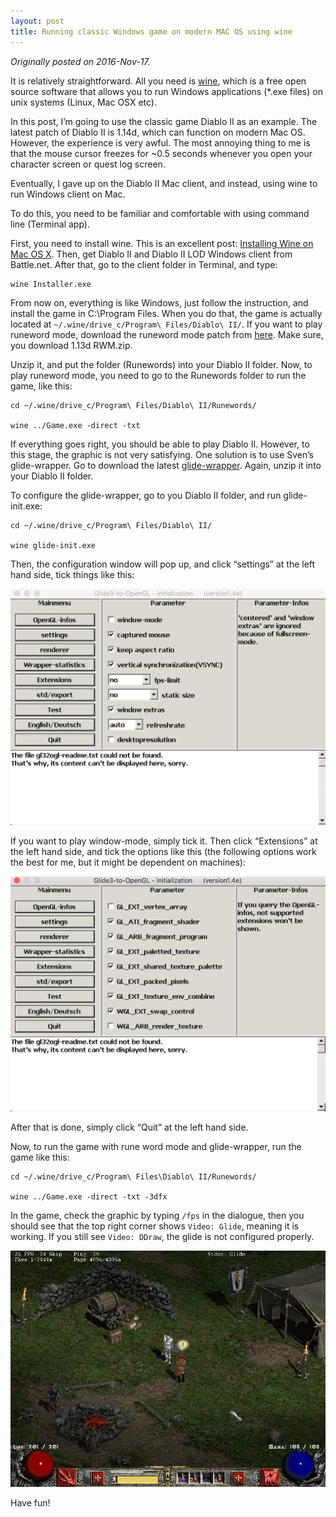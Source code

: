 ```yaml
---
layout: post
title: Running classic Windows game on modern MAC OS using wine
---
```


_Originally posted on 2016-Nov-17._

It is relatively straightforward. All you need is [wine](https://www.winehq.org/), which is a free open source software that allows you to run Windows applications (*.exe files) on unix systems (Linux, Mac OSX etc).

In this post, I’m going to use the classic game Diablo II as an example. The latest patch of Diablo II is 1.14d, which can function on modern Mac OS. However, the experience is very awful. The most annoying thing to me is that the mouse cursor freezes for ~0.5 seconds whenever you open your character screen or quest log screen.

Eventually, I gave up on the Diablo II Mac client, and instead, using wine to run Windows client on Mac.

To do this, you need to be familiar and comfortable with using command line (Terminal app).

First, you need to install wine. This is an excellent post: [Installing Wine on Mac OS X](https://www.davidbaumgold.com/tutorials/wine-mac/). Then, get Diablo II and Diablo II LOD Windows client from Battle.net. After that, go to the client folder in Terminal, and type:

```
wine Installer.exe
```

From now on, everything is like Windows, just follow the instruction, and install the game in C:\Program Files. When you do that, the game is actually located at `~/.wine/drive_c/Program\ Files/Diablo\ II/`. If you want to play runeword mode, download the runeword mode patch from [here](http://www.chrisclarke.co.uk/D2stuff/PDFs/Mac%20Files/). Make sure, you download 1.13d RWM.zip.

Unzip it, and put the folder (Runewords) into your Diablo II folder. Now, to play runeword mode, you need to go to the Runewords folder to run the game, like this:

```
cd ~/.wine/drive_c/Program\ Files/Diablo\ II/Runewords/
 
wine ../Game.exe -direct -txt
```

If everything goes right, you should be able to play Diablo II. However, to this stage, the graphic is not very satisfying. One solution is to use Sven’s glide-wrapper. Go to download the latest [glide-wrapper](http://www.svenswrapper.de/english/downloads.html). Again, unzip it into your Diablo II folder.

To configure the glide-wrapper, go to you Diablo II folder, and run glide-init.exe:

```
cd ~/.wine/drive_c/Program\ Files/Diablo\ II/
 
wine glide-init.exe
```

Then, the configuration window will pop up, and click “settings” at the left hand side, tick things like this:

![](/img/000/glide1.png)

If you want to play window-mode, simply tick it. Then click “Extensions” at the left hand side, and tick the options like this (the following options work the best for me, but it might be dependent on machines):

![](/img/000/glide2.png)

After that is done, simply click “Quit” at the left hand side.

Now, to run the game with rune word mode and glide-wrapper, run the game like this:

```
cd ~/.wine/drive_c/Program\ Files\Diablo\ II/Runewords/
 
wine ../Game.exe -direct -txt -3dfx
```

In the game, check the graphic by typing `/fps` in the dialogue, then you should see that the top right corner shows `Video: Glide`, meaning it is working. If you still see `Video: DDraw`, the glide is not configured properly.

![](/img/000/screenshot011.jpg)

Have fun!
